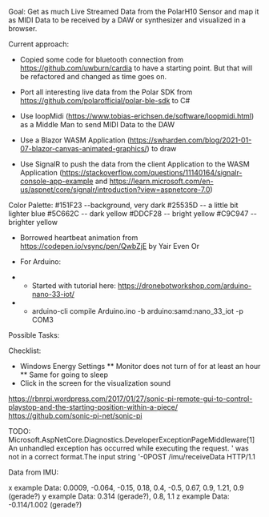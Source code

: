 Goal: Get as much Live Streamed Data from the PolarH10 Sensor and map it as MIDI Data to be received by a DAW or synthesizer and visualized in a browser.

Current approach:
* Copied some code for bluetooth connection from https://github.com/uwburn/cardia to have a starting point. But that will be refactored and changed as time goes on.
* Port all interesting live data from the Polar SDK from https://github.com/polarofficial/polar-ble-sdk to C#
* Use loopMidi (https://www.tobias-erichsen.de/software/loopmidi.html) as a Middle Man to send MIDI Data to the DAW 

* Use a Blazor WASM Application (https://swharden.com/blog/2021-01-07-blazor-canvas-animated-graphics/) to draw
* Use SignalR to push the data from the client Application to the WASM Application (https://stackoverflow.com/questions/11140164/signalr-console-app-example and https://learn.microsoft.com/en-us/aspnet/core/signalr/introduction?view=aspnetcore-7.0)

Color Palette:
#151F23 --background, very dark
#25535D -- a little bit lighter blue
#5C662C -- dark yellow
#DDCF28 -- bright yellow
#C9C947 --brighter yellow

* Borrowed heartbeat animation from https://codepen.io/vsync/pen/QwbZjE by Yair Even Or


* For Arduino:
* * Started with tutorial here: https://dronebotworkshop.com/arduino-nano-33-iot/
* * arduino-cli compile Arduino.ino -b arduino:samd:nano_33_iot -p COM3

Possible Tasks:

Checklist:
* Windows Energy Settings
** Monitor does not turn of for at least an hour
** Same for going to sleep
* Click in the screen for the visualization sound


https://rbnrpi.wordpress.com/2017/01/27/sonic-pi-remote-gui-to-control-playstop-and-the-starting-position-within-a-piece/
https://github.com/sonic-pi-net/sonic-pi

TODO: Microsoft.AspNetCore.Diagnostics.DeveloperExceptionPageMiddleware[1]
      An unhandled exception has occurred while executing the request.
' was not in a correct format.The input string '-0POST /imu/receiveData HTTP/1.1

Data from IMU:

x example Data: 0.0009, -0.064, -0.15, 0.18, 0.4, -0.5, 0.67, 0.9, 1.21, 0.9 (gerade?)
y example Data: 0.314 (gerade?), 0.8, 1.1
z example Data: -0.114/1.002 (gerade?)

